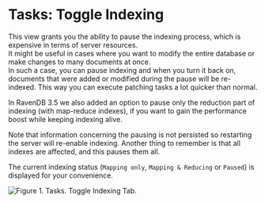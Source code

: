 # Tasks: Toggle Indexing

This view grants you the ability to pause the indexing process, which is expensive in terms of server resources.   
It might be useful in cases where you want to modify the entire database or make changes to many documents at once.    
In such a case, you can pause indexing and when you turn it back on, documents that were added or modified during 
the pause will be re-indexed. This way you can execute patching tasks a lot quicker than normal.

In RavenDB 3.5 we also added an option to pause only the reduction part of indexing (with map-reduce indexes), 
if you want to gain the performance boost while keeping indexing alive. 

Note that information concerning the pausing is not persisted so restarting the server will re-enable indexing.
Another thing to remember is that all indexes are affected, and this pauses them all.

The current indexing status (`Mapping only`, `Mapping & Reducing` or `Paused`) is displayed for your convenience.

![Figure 1. Tasks. Toggle Indexing Tab.](images/tasks-toggle_indexing_tab-1.png)
